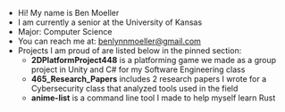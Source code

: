 - Hi! My name is Ben Moeller  
- I am currently a senior at the University of Kansas
- Major: Computer Science  
- You can reach me at: benlynnmoeller@gmail.com  
- Projects I am proud of are listed below in the pinned section:
  * **2DPlatformProject448** is a platforming game we made as a group project in Unity and C# for my Software Engineering class
  * **465_Research_Papers** includes 2 research papers I wrote for a Cybersecurity class that analyzed tools used in the field
  * **anime-list** is a command line tool I made to help myself learn Rust

